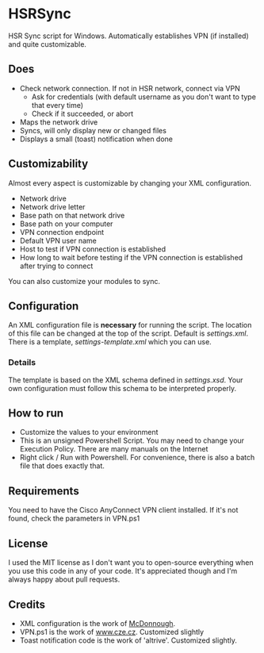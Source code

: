 # HSRSync
HSR Sync script for Windows. Automatically establishes VPN (if installed) and quite customizable.

## Does
* Check network connection. If not in HSR network, connect via VPN
  * Ask for credentials (with default username as you don't want to type that every time)
  * Check if it succeeded, or abort
* Maps the network drive
* Syncs, will only display new or changed files
* Displays a small (toast) notification when done

## Customizability
Almost every aspect is customizable by changing your XML configuration.
* Network drive
* Network drive letter
* Base path on that network drive
* Base path on your computer
* VPN connection endpoint
* Default VPN user name
* Host to test if VPN connection is established
* How long to wait before testing if the VPN connection is established after trying to connect

You can also customize your modules to sync.

## Configuration
An XML configuration file is **necessary** for running the script.
The location of this file can be changed at the top of the script. Default is *settings.xml*. There is a template, *settings-template.xml* which you can use. 

### Details
The template is based on the XML schema defined in *settings.xsd*. Your own configuration must follow this schema to be interpreted properly.

## How to run
* Customize the values to your environment
* This is an unsigned Powershell Script. You may need to change your Execution Policy. There are many manuals on the Internet
* Right click / Run with Powershell. For convenience, there is also a batch file that does exactly that.

## Requirements
You need to have the Cisco AnyConnect VPN client installed. If it's not found, check the parameters in VPN.ps1

## License
I used the MIT license as I don't want you to open-source everything when you use this code in any of your code. It's appreciated though and I'm always happy about pull requests.

## Credits
* XML configuration is the work of [McDonnough](https://github.com/McDonnough).
* VPN.ps1 is the work of www.cze.cz. Customized slightly
* Toast notification code is the work of 'altrive'. Customized slightly.

